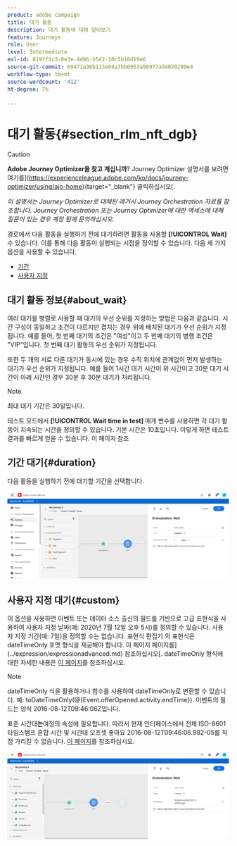 ```yaml
---
product: adobe campaign
title: 대기 활동
description: 대기 활동에 대해 알아보기
feature: Journeys
role: User
level: Intermediate
exl-id: 819ff3c3-0e3e-4d86-b5d2-10c5b10d19e6
source-git-commit: 69471a36b113e04a7bb0953a90977ad4020299e4
workflow-type: tm+mt
source-wordcount: '412'
ht-degree: 7%

---
```


# 대기 활동{#section_rlm_nft_dgb}


>[!CAUTION]
>
>**Adobe Journey Optimizer을 찾고 계십니까**? Journey Optimizer 설명서를 보려면 여기를](https://experienceleague.adobe.com/ko/docs/journey-optimizer/using/ajo-home){target="_blank"} 클릭하십시오[.
>
>
>_이 설명서는 Journey Optimizer로 대체된 레거시 Journey Orchestration 자료를 참조합니다. Journey Orchestration 또는 Journey Optimizer에 대한 액세스에 대해 질문이 있는 경우 계정 팀에 문의하십시오._



경로에서 다음 활동을 실행하기 전에 대기하려면 활동을 사용할 **[!UICONTROL Wait]** 수 있습니다. 이를 통해 다음 활동이 실행되는 시점을 정의할 수 있습니다. 다음 세 가지 옵션을 사용할 수 있습니다.

* [기간](#duration)
* [사용자 지정](#custom)
  <!--* [Email send time optimization](#email_send_time_optimization)-->

## 대기 활동 정보{#about_wait}

여러 대기를 병렬로 사용할 때 대기의 우선 순위를 지정하는 방법은 다음과 같습니다. 시간 구성이 동일하고 조건이 다르지만 겹치는 경우 위에 배치된 대기가 우선 순위가 지정됩니다. 예를 들어, 첫 번째 대기의 조건은 &quot;여성&quot;이고 두 번째 대기의 병행 조건은 &quot;VIP&quot;입니다. 첫 번째 대기 활동의 우선 순위가 지정됩니다.

또한 두 개의 서로 다른 대기가 동시에 있는 경우 수직 위치에 관계없이 먼저 발생하는 대기가 우선 순위가 지정됩니다. 예를 들어 1시간 대기 시간이 위 시간이고 30분 대기 시간이 아래 시간인 경우 30분 후 30분 대기가 처리됩니다.

>[!NOTE]
>
>최대 대기 기간은 30일입니다.
>
>테스트 모드에서 **[!UICONTROL Wait time in test]** 매개 변수를 사용하면 각 대기 활동이 지속되는 시간을 정의할 수 있습니다. 기본 시간은 10초입니다. 이렇게 하면 테스트 결과를 빠르게 얻을 수 있습니다. 이 페이지 참조 [](../building-journeys/testing-the-journey.md)

## 기간 대기{#duration}

다음 활동을 실행하기 전에 대기할 기간을 선택합니다.

![](../assets/journey55.png)

## 사용자 지정 대기{#custom}

이 옵션을 사용하면 이벤트 또는 데이터 소스 출신의 필드를 기반으로 고급 표현식을 사용하여 사용자 지정 날짜(예: 2020년 7월 12일 오후 5시)를 정의할 수 있습니다. 사용자 지정 기간(예: 7일)을 정의할 수는 없습니다. 표현식 편집기 의 표현식은 dateTimeOnly 포맷 형식을 제공해야 합니다. 이 페이지 페이지를](../expression/expressionadvanced.md) 참조하십시오[. dateTimeOnly 형식에 대한 자세한 내용은 [이 페이지](../expression/data-types.md)를 참조하십시오.

>[!NOTE]
>
>dateTimeOnly 식을 활용하거나 함수를 사용하여 dateTimeOnly로 변환할 수 있습니다. 예: toDateTimeOnly(@{Event.offerOpened.activity.endTime}). 이벤트의 필드는 양식 2016-08-12T09:46:06Z입니다.
>
>표준 시간대&#x200B;**는**&#x200B;여정의 속성에 필요합니다. 따라서 현재 인터페이스에서 전체 ISO-8601 타임스탬프 혼합 시간 및 시간대 오프셋 좋아요 2016-08-12T09:46:06.982-05를 직접 가리킬 수 없습니다. [이 페이지](../building-journeys/timezone-management.md)를 참조하십시오.

![](../assets/journey57.png)

<!--## Email send time optimization{#email_send_time_optimization}

>[!CAUTION]
>
>The email send time optimization capability is only available to customers who use the [Adobe Experience Platform Data Connector](https://docs.adobe.com/content/help/en/campaign-standard/using/developing/mapping-campaign-and-aep-data/aep-about-data-connector.html).

This type of wait uses a score calculated in the Adobe Experience Platform. The score calculates the propensity to click or open an email in the future based on past behavior. Note that the algorithm calculating the score needs a certain amount of data to work. As a result, when it does not have enough data, the default wait time will apply. At publication time, you'll be notified that the default time applies.

>[!NOTE]
>
>The first event of your journey must have a namespace.
>
>This capability is only available after an **[!UICONTROL Email]** activity. You need to have Adobe Campaign Standard.

1. In the **[!UICONTROL Amount of time]** field, define the number of hours to consider to optimize email sending.
1. In the **[!UICONTROL Optimization type]** field, choose if the optimization should increase clicks or opens.
1. In the **[!UICONTROL Default time]** field, define the default time to wait if the predictive send time score is not available.

    >[!NOTE]
    >
    >Note that the send time score can be unavailable because there is not enough data to perform the calculation. In this case, you will be informed, at publication time, that the default time applies.

![](../assets/journey57bis.png)-->
